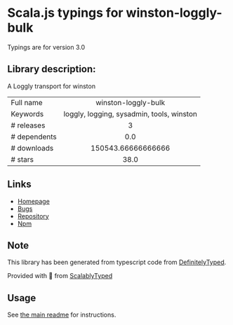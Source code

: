 
# Scala.js typings for winston-loggly-bulk

Typings are for version 3.0

## Library description:
A Loggly transport for winston

|                    |                 |
| ------------------ | :-------------: |
| Full name          | winston-loggly-bulk |
| Keywords           | loggly, logging, sysadmin, tools, winston |
| # releases         | 3 |
| # dependents       | 0.0 |
| # downloads        | 150543.66666666666 |
| # stars            | 38.0 |

## Links
- [Homepage](https://github.com/loggly/winston-loggly-bulk#readme)
- [Bugs](https://github.com/loggly/winston-loggly-bulk/issues)
- [Repository](https://github.com/loggly/winston-loggly-bulk)
- [Npm](https://www.npmjs.com/package/winston-loggly-bulk)
    


## Note
This library has been generated from typescript code from [DefinitelyTyped](https://definitelytyped.org).

Provided with :purple_heart: from [ScalablyTyped](https://github.com/oyvindberg/ScalablyTyped)

## Usage
See [the main readme](../../readme.md) for instructions.


